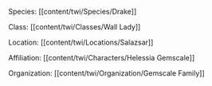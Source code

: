 Species: [[content/twi/Species/Drake]]

Class: [[content/twi/Classes/Wall Lady]]

Location: [[content/twi/Locations/Salazsar]]

Affiliation: [[content/twi/Characters/Helessia Gemscale]]

Organization: [[content/twi/Organization/Gemscale Family]]
